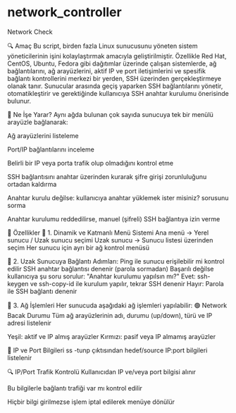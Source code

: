 # network_controller
Network Check

🔍 Amaç
Bu script, birden fazla Linux sunucusunu yöneten sistem yöneticilerinin işini kolaylaştırmak amacıyla geliştirilmiştir. Özellikle Red Hat, CentOS, Ubuntu, Fedora gibi dağıtımlar üzerinde çalışan sistemlerde, ağ bağlantılarını, ağ arayüzlerini, aktif IP ve port iletişimlerini ve spesifik bağlantı kontrollerini merkezi bir yerden, SSH üzerinden gerçekleştirmeye olanak tanır.
Sunucular arasında geçiş yaparken SSH bağlantılarını yönetir, otomatikleştirir ve gerektiğinde kullanıcıya SSH anahtar kurulumu önerisinde bulunur.

🚀 Ne İşe Yarar?
Aynı ağda bulunan çok sayıda sunucuya tek bir menülü arayüzle bağlanarak:


Ağ arayüzlerini listeleme

Port/IP bağlantılarını inceleme

Belirli bir IP veya porta trafik olup olmadığını kontrol etme

SSH bağlantısını anahtar üzerinden kurarak şifre girişi zorunluluğunu ortadan kaldırma

Anahtar kurulu değilse: kullanıcıya anahtar yüklemek ister misiniz? sorusunu sorma

Anahtar kurulumu reddedilirse, manuel (şifreli) SSH bağlantıya izin verme

🧩 Özellikler
🔸 1. Dinamik ve Katmanlı Menü Sistemi
Ana menü → Yerel sunucu / Uzak sunucu seçimi
Uzak sunucu → Sunucu listesi üzerinden seçim
Her sunucu için ayrı bir ağ kontrol menüsü

🔸 2. Uzak Sunucuya Bağlantı Adımları:
Ping ile sunucu erişilebilir mi kontrol edilir
SSH anahtar bağlantısı denenir (parola sormadan)
Başarılı değilse kullanıcıya şu soru sorulur:
 "Anahtar kurulumu yapılsın mı?"
 Evet: ssh-keygen ve ssh-copy-id ile kurulum yapılır, tekrar SSH denenir
 Hayır: Parola ile SSH bağlantı denenir


🔸 3. Ağ İşlemleri
Her sunucuda aşağıdaki ağ işlemleri yapılabilir:
🟢 Network Bacak Durumu
Tüm ağ arayüzlerinin adı, durumu (up/down), türü ve IP adresi listelenir

Yeşil: aktif ve IP almış arayüzler
Kırmızı: pasif veya IP almamış arayüzler

🔌 IP ve Port Bilgileri
ss -tunp çıktısından hedef/source IP:port bilgileri listelenir

🔍 IP/Port Trafik Kontrolü
Kullanıcıdan IP ve/veya port bilgisi alınır

Bu bilgilerle bağlantı trafiği var mı kontrol edilir

Hiçbir bilgi girilmezse işlem iptal edilerek menüye dönülür
